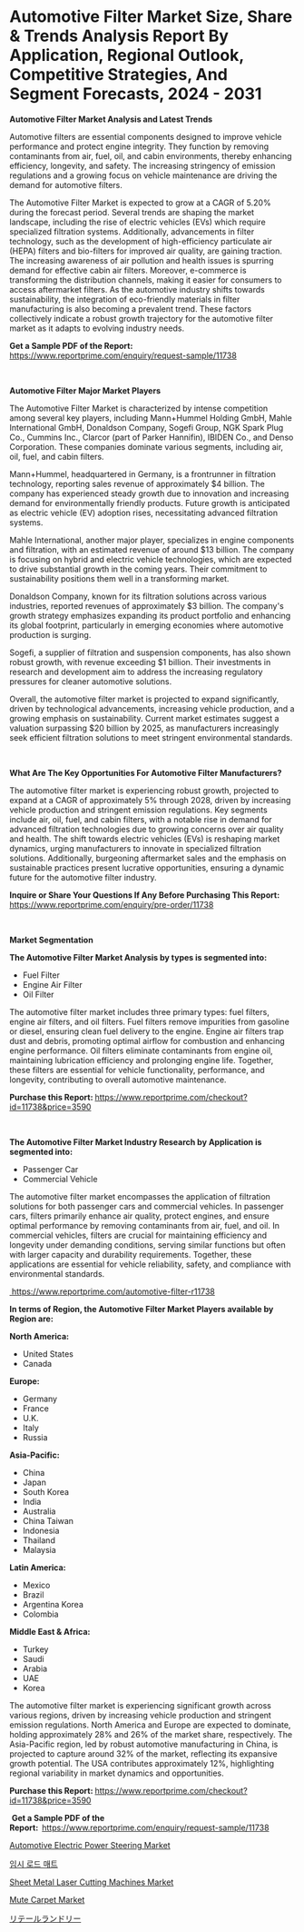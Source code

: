 <p><h1>Automotive Filter Market Size, Share & Trends Analysis Report By Application, Regional Outlook, Competitive Strategies, And Segment Forecasts, 2024 - 2031</h1></p><p><strong>Automotive Filter Market Analysis and Latest Trends</strong></p>
<p><p>Automotive filters are essential components designed to improve vehicle performance and protect engine integrity. They function by removing contaminants from air, fuel, oil, and cabin environments, thereby enhancing efficiency, longevity, and safety. The increasing stringency of emission regulations and a growing focus on vehicle maintenance are driving the demand for automotive filters. </p><p>The Automotive Filter Market is expected to grow at a CAGR of 5.20% during the forecast period. Several trends are shaping the market landscape, including the rise of electric vehicles (EVs) which require specialized filtration systems. Additionally, advancements in filter technology, such as the development of high-efficiency particulate air (HEPA) filters and bio-filters for improved air quality, are gaining traction. The increasing awareness of air pollution and health issues is spurring demand for effective cabin air filters. Moreover, e-commerce is transforming the distribution channels, making it easier for consumers to access aftermarket filters. As the automotive industry shifts towards sustainability, the integration of eco-friendly materials in filter manufacturing is also becoming a prevalent trend. These factors collectively indicate a robust growth trajectory for the automotive filter market as it adapts to evolving industry needs.</p></p>
<p><strong>Get a Sample PDF of the Report:&nbsp;</strong> <a href="https://www.reportprime.com/enquiry/request-sample/11738">https://www.reportprime.com/enquiry/request-sample/11738</a></p>
<p>&nbsp;</p>
<p><strong>Automotive Filter Major Market Players</strong></p>
<p><p>The Automotive Filter Market is characterized by intense competition among several key players, including Mann+Hummel Holding GmbH, Mahle International GmbH, Donaldson Company, Sogefi Group, NGK Spark Plug Co., Cummins Inc., Clarcor (part of Parker Hannifin), IBIDEN Co., and Denso Corporation. These companies dominate various segments, including air, oil, fuel, and cabin filters.</p><p>Mann+Hummel, headquartered in Germany, is a frontrunner in filtration technology, reporting sales revenue of approximately $4 billion. The company has experienced steady growth due to innovation and increasing demand for environmentally friendly products. Future growth is anticipated as electric vehicle (EV) adoption rises, necessitating advanced filtration systems.</p><p>Mahle International, another major player, specializes in engine components and filtration, with an estimated revenue of around $13 billion. The company is focusing on hybrid and electric vehicle technologies, which are expected to drive substantial growth in the coming years. Their commitment to sustainability positions them well in a transforming market.</p><p>Donaldson Company, known for its filtration solutions across various industries, reported revenues of approximately $3 billion. The company's growth strategy emphasizes expanding its product portfolio and enhancing its global footprint, particularly in emerging economies where automotive production is surging.</p><p>Sogefi, a supplier of filtration and suspension components, has also shown robust growth, with revenue exceeding $1 billion. Their investments in research and development aim to address the increasing regulatory pressures for cleaner automotive solutions.</p><p>Overall, the automotive filter market is projected to expand significantly, driven by technological advancements, increasing vehicle production, and a growing emphasis on sustainability. Current market estimates suggest a valuation surpassing $20 billion by 2025, as manufacturers increasingly seek efficient filtration solutions to meet stringent environmental standards.</p></p>
<p>&nbsp;</p>
<p><strong>What Are The Key Opportunities For Automotive Filter Manufacturers?</strong></p>
<p><p>The automotive filter market is experiencing robust growth, projected to expand at a CAGR of approximately 5% through 2028, driven by increasing vehicle production and stringent emission regulations. Key segments include air, oil, fuel, and cabin filters, with a notable rise in demand for advanced filtration technologies due to growing concerns over air quality and health. The shift towards electric vehicles (EVs) is reshaping market dynamics, urging manufacturers to innovate in specialized filtration solutions. Additionally, burgeoning aftermarket sales and the emphasis on sustainable practices present lucrative opportunities, ensuring a dynamic future for the automotive filter industry.</p></p>
<p><strong>Inquire or Share Your Questions If Any Before Purchasing This Report:</strong> <a href="https://www.reportprime.com/enquiry/pre-order/11738">https://www.reportprime.com/enquiry/pre-order/11738</a></p>
<p>&nbsp;</p>
<p><strong>Market Segmentation</strong></p>
<p><strong>The Automotive Filter Market Analysis by types is segmented into:</strong></p>
<p><ul><li>Fuel Filter</li><li>Engine Air Filter</li><li>Oil Filter</li></ul></p>
<p><p>The automotive filter market includes three primary types: fuel filters, engine air filters, and oil filters. Fuel filters remove impurities from gasoline or diesel, ensuring clean fuel delivery to the engine. Engine air filters trap dust and debris, promoting optimal airflow for combustion and enhancing engine performance. Oil filters eliminate contaminants from engine oil, maintaining lubrication efficiency and prolonging engine life. Together, these filters are essential for vehicle functionality, performance, and longevity, contributing to overall automotive maintenance.</p></p>
<p><strong>Purchase this Report:&nbsp;</strong><a href="https://www.reportprime.com/checkout?id=11738&price=3590">https://www.reportprime.com/checkout?id=11738&price=3590</a></p>
<p>&nbsp;</p>
<p><strong>The Automotive Filter Market Industry Research by Application is segmented into:</strong></p>
<p><ul><li>Passenger Car</li><li>Commercial Vehicle</li></ul></p>
<p><p>The automotive filter market encompasses the application of filtration solutions for both passenger cars and commercial vehicles. In passenger cars, filters primarily enhance air quality, protect engines, and ensure optimal performance by removing contaminants from air, fuel, and oil. In commercial vehicles, filters are crucial for maintaining efficiency and longevity under demanding conditions, serving similar functions but often with larger capacity and durability requirements. Together, these applications are essential for vehicle reliability, safety, and compliance with environmental standards.</p></p>
<p><a href="https://www.reportprime.com/automotive-filter-r11738">&nbsp;https://www.reportprime.com/automotive-filter-r11738</a></p>
<p><strong>In terms of Region, the Automotive Filter Market Players available by Region are:</strong></p>
<p>
    <p> <strong> North America: </strong>
        <ul>
            <li>United States</li>
            <li>Canada</li>
        </ul>
        </p> 
    <p> <strong> Europe: </strong>
        <ul>
            <li>Germany</li>
            <li>France</li>
            <li>U.K.</li>
            <li>Italy</li>
            <li>Russia</li>
        </ul>
        </p> 
    <p> <strong> Asia-Pacific: </strong>
        <ul>
            <li>China</li>
            <li>Japan</li>
            <li>South Korea</li>
            <li>India</li>
            <li>Australia</li>
            <li>China Taiwan</li>
            <li>Indonesia</li>
            <li>Thailand</li>
            <li>Malaysia</li>
        </ul>
        </p> 
    <p> <strong> Latin America: </strong>
        <ul>
            <li>Mexico</li>
            <li>Brazil</li>
            <li>Argentina Korea</li>
            <li>Colombia</li>
        </ul>
        </p> 
    <p> <strong> Middle East & Africa: </strong>
        <ul>
            <li>Turkey</li>
            <li>Saudi</li>
            <li>Arabia</li>
            <li>UAE</li>
            <li>Korea</li>
        </ul>
    </p>
    </p>
<p><p>The automotive filter market is experiencing significant growth across various regions, driven by increasing vehicle production and stringent emission regulations. North America and Europe are expected to dominate, holding approximately 28% and 26% of the market share, respectively. The Asia-Pacific region, led by robust automotive manufacturing in China, is projected to capture around 32% of the market, reflecting its expansive growth potential. The USA contributes approximately 12%, highlighting regional variability in market dynamics and opportunities.</p></p>
<p><strong>Purchase this Report: </strong><a href="https://www.reportprime.com/checkout?id=11738&price=3590">https://www.reportprime.com/checkout?id=11738&price=3590</a></p>
<p>&nbsp;<strong>Get a Sample PDF of the Report:&nbsp;&nbsp;</strong><a href="https://www.reportprime.com/enquiry/request-sample/11738">https://www.reportprime.com/enquiry/request-sample/11738</a></p>
<p><strong></strong></p>
<p><p><a href="https://github.com/Chiragrp22/Market-Research-Report-List-6/blob/main/automotive-electric-power-steering-market.md">Automotive Electric Power Steering Market</a></p><p><a href="https://medium.com/@zlpjbqkb72/%EA%B8%80%EB%A1%9C%EB%B2%8C-%EC%9E%84%EC%8B%9C-%EB%8F%84%EB%A1%9C-%EB%A7%A4%ED%8A%B8-%EC%8B%9C%EC%9E%A5-%EB%8F%99%ED%96%A5-2024%EB%85%84%EB%B6%80%ED%84%B0-2031%EB%85%84%EA%B9%8C%EC%A7%80%EC%9D%98-%EC%84%B1%EC%9E%A5-%EA%B8%B0%ED%9A%8C-%EB%B0%8F-%EB%8F%84%EC%A0%84%EC%97%90-%EB%8C%80%ED%95%9C-%ED%86%B5%EC%B0%B0%EB%A0%A5-1a92852f4abb">임시 로드 매트</a></p><p><a href="https://medium.com/@graciakennyta2311/an-in-depth-analysis-of-the-global-sheet-metal-laser-cutting-machines-market-scope-and-its-rapid-38e6b458ae4a">Sheet Metal Laser Cutting Machines Market</a></p><p><a href="https://issuu.com/reportprime-2/docs/mute-carpet-market-size-2030.pptx_caac11bf045c0c">Mute Carpet Market</a></p><p><a href="https://medium.com/@lindakreitz2023/%E5%B0%8F%E5%A3%B2%E6%B4%97%E6%BF%AF%E5%B8%82%E5%A0%B4%E3%82%B7%E3%82%A7%E3%82%A2%E3%81%A8%E5%B8%82%E5%A0%B4%E5%88%86%E6%9E%90-2024%E5%B9%B4%E3%81%8B%E3%82%892031%E5%B9%B4%E3%81%BE%E3%81%A7%E3%81%AE%E6%88%90%E9%95%B7%E3%83%88%E3%83%AC%E3%83%B3%E3%83%89%E3%81%A8%E4%BA%88%E6%B8%AC-9db4aca7309b">リテールランドリー</a></p></p>